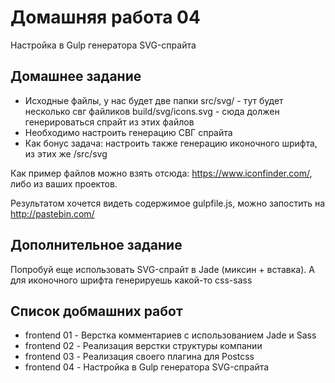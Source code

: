 Домашняя работа 04
=========

Настройка в Gulp генератора SVG-спрайта

## Домашнее задание

* Исходные файлы, у нас будет две папки src/svg/ - тут будет несколько свг файликов build/svg/icons.svg - сюда должен генерироваться спрайт из этих файлов
* Необходимо настроить генерацию СВГ спрайта
* Как бонус задача: настроить также генерацию иконочного шрифта, из этих же /src/svg

Как пример файлов можно взять отсюда: https://www.iconfinder.com/, либо из ваших проектов.

Результатом хочется видеть содержимое gulpfile.js, можно запостить на http://pastebin.com/

## Дополнительное задание

Попробуй еще использовать SVG-спрайт в Jade (миксин + вставка). А для иконочного шрифта генерируешь какой-то css-sass

## Список добмашних работ

* frontend 01 - Верстка комментариев с использованием Jade и Sass
* frontend 02 - Реализация верстки структуры компании
* frontend 03 - Реализация своего плагина для Postcss
* frontend 04 - Настройка в Gulp генератора SVG-спрайта

